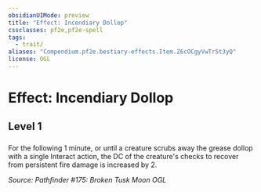 ```yaml
---
obsidianUIMode: preview
title: "Effect: Incendiary Dollop"
cssclasses: pf2e,pf2e-spell
tags:
  - trait/
aliases: "Compendium.pf2e.bestiary-effects.Item.Z6cOCgyVwTr5t3yQ"
license: OGL
---
```

# Effect: Incendiary Dollop
## Level 1
### 






For the following 1 minute, or until a creature scrubs away the grease dollop with a single Interact action, the DC of the creature's checks to recover from persistent fire damage is increased by 2.

*Source: Pathfinder #175: Broken Tusk Moon*
*OGL*
